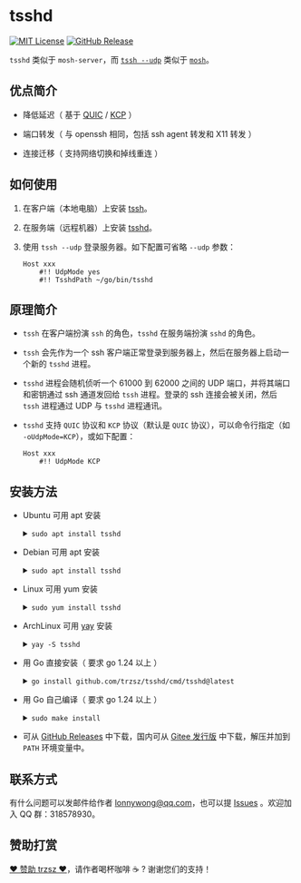# tsshd

[![MIT License](https://img.shields.io/badge/license-MIT-green.svg?style=flat)](https://choosealicense.com/licenses/mit/)
[![GitHub Release](https://img.shields.io/github/v/release/trzsz/tsshd)](https://github.com/trzsz/tsshd/releases)

`tsshd` 类似于 `mosh-server`，而 [`tssh --udp`](https://github.com/trzsz/trzsz-ssh) 类似于 [`mosh`](https://github.com/mobile-shell/mosh)。

## 优点简介

- 降低延迟（ 基于 [QUIC](https://github.com/quic-go/quic-go) / [KCP](https://github.com/xtaci/kcp-go) ）

- 端口转发（ 与 openssh 相同，包括 ssh agent 转发和 X11 转发 ）

- 连接迁移（ 支持网络切换和掉线重连 ）

## 如何使用

1. 在客户端（本地电脑）上安装 [tssh](https://github.com/trzsz/trzsz-ssh)。

2. 在服务端（远程机器）上安装 [tsshd](https://github.com/trzsz/tsshd)。

3. 使用 `tssh --udp` 登录服务器。如下配置可省略 `--udp` 参数：

   ```
   Host xxx
       #!! UdpMode yes
       #!! TsshdPath ~/go/bin/tsshd
   ```

## 原理简介

- `tssh` 在客户端扮演 `ssh` 的角色，`tsshd` 在服务端扮演 `sshd` 的角色。

- `tssh` 会先作为一个 ssh 客户端正常登录到服务器上，然后在服务器上启动一个新的 `tsshd` 进程。

- `tsshd` 进程会随机侦听一个 61000 到 62000 之间的 UDP 端口，并将其端口和密钥通过 ssh 通道发回给 `tssh` 进程。登录的 ssh 连接会被关闭，然后 `tssh` 进程通过 UDP 与 `tsshd` 进程通讯。

- `tsshd` 支持 `QUIC` 协议和 `KCP` 协议（默认是 `QUIC` 协议），可以命令行指定（如 `-oUdpMode=KCP`），或如下配置：

  ```
  Host xxx
      #!! UdpMode KCP
  ```

## 安装方法

- Ubuntu 可用 apt 安装

  <details><summary><code>sudo apt install tsshd</code></summary>

  ```sh
  sudo apt update && sudo apt install software-properties-common
  sudo add-apt-repository ppa:trzsz/ppa && sudo apt update

  sudo apt install tsshd
  ```

  </details>

- Debian 可用 apt 安装

  <details><summary><code>sudo apt install tsshd</code></summary>

  ```sh
  sudo apt install curl gpg
  curl -s 'https://keyserver.ubuntu.com/pks/lookup?op=get&search=0x7074ce75da7cc691c1ae1a7c7e51d1ad956055ca' \
    | gpg --dearmor -o /usr/share/keyrings/trzsz.gpg
  echo 'deb [signed-by=/usr/share/keyrings/trzsz.gpg] https://ppa.launchpadcontent.net/trzsz/ppa/ubuntu jammy main' \
    | sudo tee /etc/apt/sources.list.d/trzsz.list
  sudo apt update

  sudo apt install tsshd
  ```

  </details>

- Linux 可用 yum 安装

  <details><summary><code>sudo yum install tsshd</code></summary>

  - 国内推荐使用 [wlnmp](https://www.wlnmp.com/install) 源，安装 tsshd 只需要添加 wlnmp 源（ 配置 epel 源不是必须的 ）：

    ```sh
    curl -fsSL "https://sh.wlnmp.com/wlnmp.sh" | bash

    sudo yum install tsshd
    ```

  - 也可使用 [gemfury](https://gemfury.com/) 源（ 只要网络通，所有操作系统通用 ）

    ```sh
    echo '[trzsz]
    name=Trzsz Repo
    baseurl=https://yum.fury.io/trzsz/
    enabled=1
    gpgcheck=0' | sudo tee /etc/yum.repos.d/trzsz.repo

    sudo yum install tsshd
    ```

  </details>

- ArchLinux 可用 [yay](https://github.com/Jguer/yay) 安装

  <details><summary><code>yay -S tsshd</code></summary>

  ```sh
  yay -Syu
  yay -S tsshd
  ```

  </details>

- 用 Go 直接安装（ 要求 go 1.24 以上 ）

  <details><summary><code>go install github.com/trzsz/tsshd/cmd/tsshd@latest</code></summary>

  ```sh
  go install github.com/trzsz/tsshd/cmd/tsshd@latest
  ```

  安装后，`tsshd` 程序一般位于 `~/go/bin/` 目录下（ Windows 一般在 `C:\Users\your_name\go\bin\` ）。

  </details>

- 用 Go 自己编译（ 要求 go 1.24 以上 ）

  <details><summary><code>sudo make install</code></summary>

  ```sh
  git clone --depth 1 https://github.com/trzsz/tsshd.git
  cd tsshd
  make
  sudo make install
  ```

  </details>

- 可从 [GitHub Releases](https://github.com/trzsz/tsshd/releases) 中下载，国内可从 [Gitee 发行版](https://gitee.com/trzsz/tsshd/releases) 中下载，解压并加到 `PATH` 环境变量中。

## 联系方式

有什么问题可以发邮件给作者 <lonnywong@qq.com>，也可以提 [Issues](https://github.com/trzsz/tsshd/issues) 。欢迎加入 QQ 群：318578930。

## 赞助打赏

[❤️ 赞助 trzsz ❤️](https://github.com/trzsz)，请作者喝杯咖啡 ☕ ? 谢谢您们的支持！
